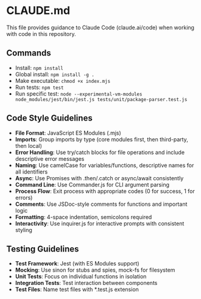 # CLAUDE.md

This file provides guidance to Claude Code (claude.ai/code) when working with code in this repository.

## Commands
- Install: `npm install`
- Global install: `npm install -g .`
- Make executable: `chmod +x index.mjs`
- Run tests: `npm test`
- Run specific test: `node --experimental-vm-modules node_modules/jest/bin/jest.js tests/unit/package-parser.test.js`

## Code Style Guidelines
- **File Format**: JavaScript ES Modules (.mjs)
- **Imports**: Group imports by type (core modules first, then third-party, then local)
- **Error Handling**: Use try/catch blocks for file operations and include descriptive error messages
- **Naming**: Use camelCase for variables/functions, descriptive names for all identifiers
- **Async**: Use Promises with .then/.catch or async/await consistently
- **Command Line**: Use Commander.js for CLI argument parsing
- **Process Flow**: Exit process with appropriate codes (0 for success, 1 for errors)
- **Comments**: Use JSDoc-style comments for functions and important logic
- **Formatting**: 4-space indentation, semicolons required
- **Interactivity**: Use inquirer.js for interactive prompts with consistent styling

## Testing Guidelines
- **Test Framework**: Jest (with ES Modules support)
- **Mocking**: Use sinon for stubs and spies, mock-fs for filesystem
- **Unit Tests**: Focus on individual functions in isolation
- **Integration Tests**: Test interaction between components
- **Test Files**: Name test files with *.test.js extension